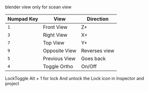 
blender view only for scean view 

| Numpad Key | View          | Direction     |
| ---------- | ------------- | ------------- |
| `1`        | Front View    | Z+            |
| `3`        | Right View    | X+            |
| `7`        | Top View      | Y+            |
| `9`        | Opposite View | Reverses view |
| `5`        | Previous View | Goes back     |
| `4`        | Toggle Ortho  | On/Off        |

LockToggle
Alt + 1 for lock And unlock the Lock icon in  Inspector  and project 
